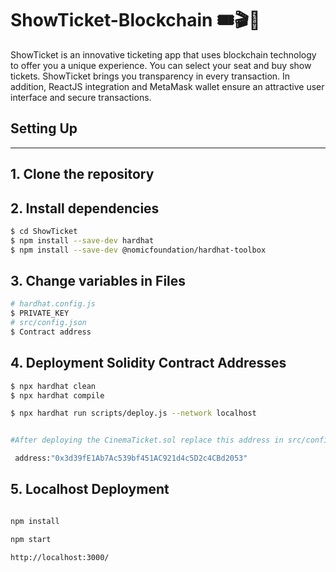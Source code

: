 # ShowTicket-Blockchain 🎟️🎬🎥

ShowTicket is an innovative ticketing app that uses blockchain technology to offer you a unique experience. You can select your seat and buy show tickets. ShowTicket brings you transparency in every transaction. In addition, ReactJS integration and MetaMask wallet ensure an attractive user interface and secure transactions.


## Setting Up
---
## 1. Clone the repository

## 2. Install dependencies

```bash
$ cd ShowTicket
$ npm install --save-dev hardhat
$ npm install --save-dev @nomicfoundation/hardhat-toolbox
```
## 3. Change variables in Files
```bash
# hardhat.config.js
$ PRIVATE_KEY
# src/config.json 
$ Contract address

```
## 4. Deployment Solidity Contract Addresses
```bash
$ npx hardhat clean
$ npx hardhat compile
```
``` bash
$ npx hardhat run scripts/deploy.js --network localhost
```
<!-- <a href="https://imgur.com/5RlrIsi"><img src="https://i.imgur.com/5RlrIsi.gif" title="source: imgur.com" /></a> -->

``` bash

#After deploying the CinemaTicket.sol replace this address in src/config.json file with the variable:

 address:"0x3d39fE1Ab7Ac539bf451AC921d4c5D2c4CBd2053"


```

## 5. Localhost Deployment

``` bash

npm install 

npm start

http://localhost:3000/

```
<!-- <a href="https://imgur.com/JMx4SPR"><img src="https://i.imgur.com/JMx4SPR.gif" title="source: imgur.com" /></a> -->
























